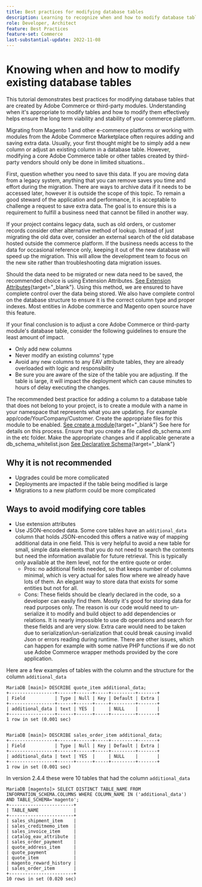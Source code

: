 ```yaml
---
title: Best practices for modifying database tables
description: Learning to recognize when and how to modify database tables, especially those that are not your own.
role: Developer, Architect
feature: Best Practices
feature-set: Commerce
last-substantial-update: 2022-11-08
---
```

# Knowing when and how to modify existing database tables 

This tutorial demonstrates best practices for modifying database tables that are created by Adobe Commerce or third-party modules.  Understanding when it's appropriate to modify tables and how to modify them effectively helps ensure the long term viability and stability of your commerce platform.

Migrating from Magento 1 and other e-commerce platforms or working with modules from the Adobe Commerce Marketplace often requires adding and saving extra data. Usually, your first thought might be to simply add a new column or adjust an existing column in a database table.  However, modifying a core Adobe Commerce table or other tables created by third-party vendors should only be done in limited situations..

First, question whether you need to save this data.  If you are moving data from a legacy system, anything that you can remove saves you time and effort during the migration. There are ways to archive data if it needs to be accessed later, however it is outside the scope of this topic. To remain a good steward of the application and performance, it is acceptable to challenge a request to save extra data. The goal is to ensure this is a requirement to fulfill a business need that cannot be filled in another way.

If your project contains legacy data, such as old orders, or customer records consider other alternative method of lookup.  Instead of just migrating the old data over, consider an external search of the old database hosted outside the commerce platform. If the business needs access to the data for occasional reference only, keeping it out of the new database will speed up the migration. This will allow the development team to focus on the new site rather than troubleshooting data migration issues.

Should the data need to be migrated or new data need to be saved, the recommended choice is using Extension Attributes.  [See Extension Attributes](https://developer.adobe.com/commerce/php/development/components/add-attributes/){target="_blank"}.  Using this method, we are ensured to have complete control over the data being stored.  We also have complete control on the database structure to ensure it is the correct column type and proper indexes.  Most entities in Adobe commerce and Magento open source have this feature.  

If your final conclusion is to adjust a core Adobe Commerce or third-party module's database table, consider the following guidelines to ensure the least amount of impact.

* Only add new columns
* Never modify an existing columns' type
* Avoid any new columns to any EAV attribute tables, they are already overloaded with logic and responsibility
* Be sure you are aware of the size of the table you are adjusting. If the table is large, it will impact the deployment which can cause minutes to hours of delay executing the changes.

The recommended best practice for adding a column to a database table that does not belong to your project, is to create a module with a name in your namespace that represents what you are updating.  For example app/code/YourCompany/Customer.  Create the appropriate files for this module to be enabled. [See create a module](https://experienceleague.adobe.com/docs/commerce-learn/tutorials/backend-development/create-module.html){target="_blank"}
See here for details on this process.  Ensure that you create a file called db_schema.xml in the etc folder.  Make the appropriate changes and if applicable generate a db_schema_whitelist.json [See Declarative Schema](https://developer.adobe.com/commerce/php/development/components/declarative-schema/configuration/){target="_blank"}

## Why it is not recommended

* Upgrades could be more complicated 
* Deployments are impacted if the table being modified is large
* Migrations to a new platform could be more complicated

## Ways to avoid modifying core tables

* Use extension attributes
* Use JSON-encoded data. Some core tables have an `additional_data` column that holds JSON-encoded this offers a native way of mapping additional data in one field. This is very helpful to avoid a new table for small, simple data elements that you do not need to search the contents but need the information available for future retrieval.  This is typically only available at the item level, not for the entire quote or order.
    * Pros: no additional fields needed, so that keeps number of columns minimal, which is very actual for sales flow where we already have lots of them. An elegant way to store data that exists for some entities but not for all.
    * Cons: These fields should be clearly declared in the code, so a developer can easily find them. Mostly it's good for storing data for read purposes only.  The reason is our code would need to un-serialize it to modify and build object to add dependencies or relations. It is  nearly impossible to use db operations and search for these fields and are very slow. Extra care would need to be taken due to serialization/un-serialization that could break causing invalid Json or errors reading during runtime. There are other issues, which can happen for example with some native PHP functions if we do not use Adobe Commerce wrapper methods provided by the core application.

Here are a few examples of tables with the column and the structure for the column `additional_data` 

```mysql
MariaDB [main]> DESCRIBE quote_item additional_data;
+-----------------+------+------+-----+---------+-------+
| Field           | Type | Null | Key | Default | Extra |
+-----------------+------+------+-----+---------+-------+
| additional_data | text | YES  |     | NULL    |       |
+-----------------+------+------+-----+---------+-------+
1 row in set (0.001 sec)


MariaDB [main]> DESCRIBE sales_order_item additional_data;
+-----------------+------+------+-----+---------+-------+
| Field           | Type | Null | Key | Default | Extra |
+-----------------+------+------+-----+---------+-------+
| additional_data | text | YES  |     | NULL    |       |
+-----------------+------+------+-----+---------+-------+
1 row in set (0.001 sec)

```

In version 2.4.4 these were 10 tables that had the column `additional_data`

```mysql
MariaDB [magento]> SELECT DISTINCT TABLE_NAME FROM INFORMATION_SCHEMA.COLUMNS WHERE COLUMN_NAME IN ('additional_data') AND TABLE_SCHEMA='magento';
+------------------------+
| TABLE_NAME             |
+------------------------+
| sales_shipment_item    |
| sales_creditmemo_item  |
| sales_invoice_item     |
| catalog_eav_attribute  |
| sales_order_payment    |
| quote_address_item     |
| quote_payment          |
| quote_item             |
| magento_reward_history |
| sales_order_item       |
+------------------------+
10 rows in set (0.020 sec)
```
